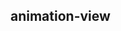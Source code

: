 ## animation-view

<!-- UTSCOMJSON.animation-view.description -->

<!-- UTSCOMJSON.animation-view.attribute -->

<!-- UTSCOMJSON.animation-view.event -->

<!-- UTSCOMJSON.animation-view.example -->

<!-- UTSCOMJSON.animation-view.compatibility -->

<!-- UTSCOMJSON.animation-view.children -->

<!-- UTSCOMJSON.animation-view.reference -->

